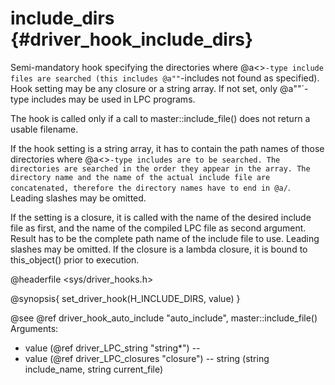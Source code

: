 include_dirs {#driver_hook_include_dirs}
========================================
Semi-mandatory hook specifying the directories where @a<>`-type include files are searched (this includes @a""`-includes not found as specified). Hook setting may be any closure or a string array. If not set, only @a""`-type includes may be used in LPC programs.

The hook is called only if a call to master::include_file() does not return a usable filename.

If the hook setting is a string array, it has to contain the path names of those directories where @a<>`-type includes are to be searched. The directories are searched in the order they appear in the array. The directory name and the name of the actual include file are concatenated, therefore the directory names have to end in @a/`. Leading slashes may be omitted.

If the setting is a closure, it is called with the name of the desired include file as first, and the name of the compiled LPC file as second argument. Result has to be the complete path name of the include file to use. Leading slashes may be omitted. If the closure is a lambda closure, it is bound to this_object() prior to execution.

@headerfile <sys/driver_hooks.h>

@synopsis{
set_driver_hook(H_INCLUDE_DIRS, value)
}

@see @ref driver_hook_auto_include "auto_include", master::include_file()
Arguments: 
- value (@ref driver_LPC_string "string*") -- <dirs>
- value (@ref driver_LPC_closures "closure") -- string <closure>(string include_name, string current_file)
